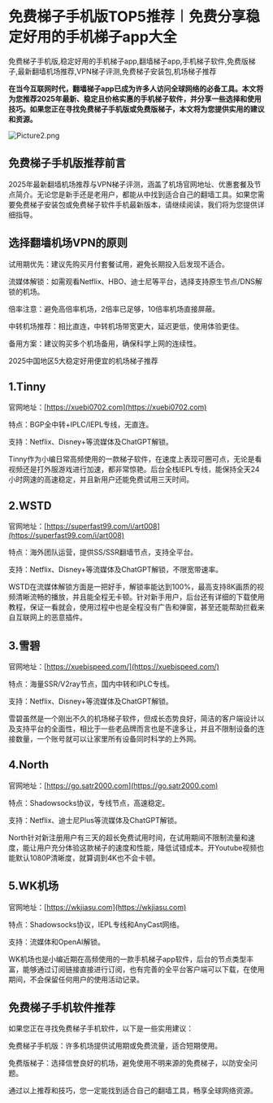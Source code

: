 # 免费梯子手机版TOP5推荐︱免费分享稳定好用的手机梯子app大全
免费梯子手机版,稳定好用的手机梯子app,翻墙梯子app,手机梯子软件,免费版梯子,最新翻墙机场推荐,VPN梯子评测,免费梯子安装包,机场梯子推荐

**在当今互联网时代，翻墙梯子app已成为许多人访问全球网络的必备工具。本文将为您推荐2025年最新、稳定且价格实惠的手机梯子软件，并分享一些选择和使用技巧。如果您正在寻找免费梯子手机版或免费版梯子，本文将为您提供实用的建议和资源。**

![Picture2.png](https://p.inari.site/usr/795/67baa9f9dc7de.png)

## 免费梯子手机版推荐前言
2025年最新翻墙机场推荐与VPN梯子评测，涵盖了机场官网地址、优惠套餐及节点简介。无论您是新手还是老用户，都能从中找到适合自己的翻墙工具。如果您需要免费梯子安装包或免费梯子软件手机最新版本，请继续阅读，我们将为您提供详细指导。

## 选择翻墙机场VPN的原则
试用期优先：建议先购买月付套餐试用，避免长期投入后发现不适合。

流媒体解锁：如需观看Netflix、HBO、迪士尼等平台，选择支持原生节点/DNS解锁的机场。

倍率注意：避免高倍率机场，2倍率已足够，10倍率机场直接屏蔽。

中转机场推荐：相比直连，中转机场带宽更大，延迟更低，使用体验更佳。

备用方案：建议购买多个机场备用，确保科学上网的连续性。

2025中国地区5大稳定好用便宜的机场梯子推荐

## 1.Tinny
官网地址：[https://xuebi0702.com](https://xuebi0702.com)

特点：BGP全中转+IPLC/IEPL专线，无直连。

支持：Netflix、Disney+等流媒体及ChatGPT解锁。

Tinny作为小编日常高频使用的一款梯子软件，在速度上表现可圈可点，无论是看视频还是打外服游戏进行加速，都非常惊艳。后台全栈IEPL专线，能保持全天24小时网速的高速稳定，并且新用户还能免费试用三天时间。

## 2.WSTD
官网地址：[https://superfast99.com/i/art008](https://superfast99.com/i/art008)

特点：海外团队运营，提供SS/SSR翻墙节点，支持全平台。

支持：Netflix、Disney+等流媒体及ChatGPT解锁，不限宽带速率。

WSTD在流媒体解锁方面是一把好手，解锁率能达到100%，最高支持8K画质的视频清晰流畅的播放，并且能全程无卡顿。针对新手用户，后台还有详细的下载使用教程，保证一看就会，使用过程中也是全程没有广告和弹窗，甚至还能帮助拦截来自互联网上的恶意插件。

## 3.雪碧
官网地址：[https://xuebispeed.com/](https://xuebispeed.com/)

特点：海量SSR/V2ray节点，国内中转和IPLC专线。

支持：Netflix、Disney+等流媒体及ChatGPT解锁。

雪碧虽然是一个刚出不久的机场梯子软件，但成长态势良好，简洁的客户端设计以及支持平台的全面性，相比于一些老品牌而言也是不遑多让，并且不限制设备的连接数量，一个账号就可以让家里所有设备同时科学的上外网。

## 4.North
官网地址：[https://go.satr2000.com](https://go.satr2000.com)

特点：Shadowsocks协议，专线节点，高速稳定。

支持：Netflix、迪士尼Plus等流媒体及ChatGPT解锁。

North针对新注册用户有三天的超长免费试用时间，在试用期间不限制流量和速度，能让用户充分体验这款梯子的速度和性能，降低试错成本。开Youtube视频也能默认1080P清晰度，就算调到4K也不会卡顿。

## 5.WK机场
官网地址：[https://wkjiasu.com](https://wkjiasu.com)

特点：Shadowsocks协议，IEPL专线和AnyCast网络。

支持：流媒体和OpenAI解锁。

WK机场也是小编近期在高频使用的一款手机梯子app软件，后台的节点类型丰富，能够通过订阅链接直接进行订阅，也有完善的全平台客户端可以下载，在使用期间，不会保留任何用户的使用活动记录。

## 免费梯子手机软件推荐
如果您正在寻找免费梯子手机软件，以下是一些实用建议：

免费梯子手机版：许多机场提供试用期或免费流量，适合短期使用。

免费版梯子：选择信誉良好的机场，避免使用不明来源的免费梯子，以防安全问题。

通过以上推荐和技巧，您一定能找到适合自己的翻墙工具，畅享全球网络资源。
